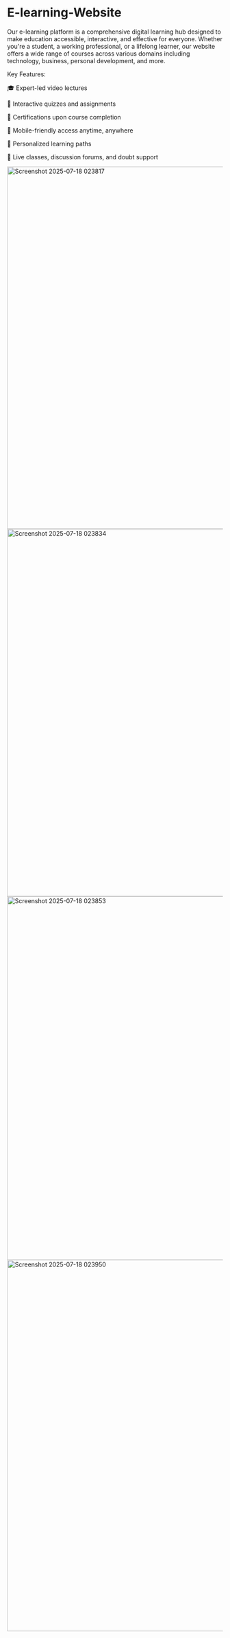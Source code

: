 # E-learning-Website
Our e-learning platform is a comprehensive digital learning hub designed to make education accessible, interactive, and effective for everyone. Whether you're a student, a working professional, or a lifelong learner, our website offers a wide range of courses across various domains including technology, business, personal development, and more.

Key Features:

🎓 Expert-led video lectures

📝 Interactive quizzes and assignments

📜 Certifications upon course completion

📱 Mobile-friendly access anytime, anywhere

🧠 Personalized learning paths

💬 Live classes, discussion forums, and doubt support

<img width="1868" height="844" alt="Screenshot 2025-07-18 023817" src="https://github.com/user-attachments/assets/1e82e948-c0d6-4f13-affc-32efcfeeb87f" />
<img width="1874" height="856" alt="Screenshot 2025-07-18 023834" src="https://github.com/user-attachments/assets/a74329d8-a9f2-4fbe-bb15-a6bc5042be1b" />
<img width="1872" height="847" alt="Screenshot 2025-07-18 023853" src="https://github.com/user-attachments/assets/aa02a017-ef81-4698-876c-66762876af21" />
<img width="1860" height="865" alt="Screenshot 2025-07-18 023950" src="https://github.com/user-attachments/assets/0de4a869-a6ee-4cba-ada7-93e4f56ed909" />
